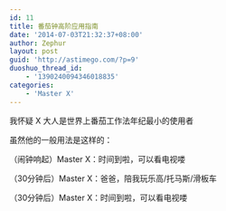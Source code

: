 ```yaml
---
id: 11
title: 番茄钟高阶应用指南
date: '2014-07-03T21:32:37+08:00'
author: Zephur
layout: post
guid: 'http://astimego.com/?p=9'
duoshuo_thread_id:
    - '1390240094346018835'
categories:
    - 'Master X'
---
```


我怀疑 X 大人是世界上番茄工作法年纪最小的使用者

虽然他的一般用法是这样的：

（闹钟响起）Master X：时间到啦，可以看电视喽

（30分钟后）Master X：爸爸，陪我玩乐高/托马斯/滑板车

（30分钟后）Master X：时间到啦，可以看电视喽